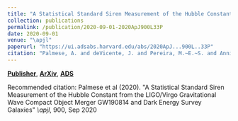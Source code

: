 ```yaml
---
title: "A Statistical Standard Siren Measurement of the Hubble Constant from the LIGO/Virgo Gravitational Wave Compact Object Merger GW190814 and Dark Energy Survey Galaxies"
collection: publications
permalink: /publication/2020-09-01-2020ApJ900L33P
date: 2020-09-01
venue: "\apjl"
paperurl: "https://ui.adsabs.harvard.edu/abs/2020ApJ...900L..33P"
citation: "Palmese, A. and deVicente, J. and Pereira, M.~E.~S. and Annis, J. and Hartley, W. and Herner, K. and Soares-Santos, M. and Crocce, M. and Huterer, D. and Maga~na Hernandez, I. and Garcia, A. and Garcia-Bellido, J. and Gschwend, J. and Holz, D.~E. and Kessler, R. and Lahav, O. and Morgan, R. and Nicolaou, C. and Conselice, C. and Foley, R.~J. and Gill, M.~S.~S. and Abbott, T.~M.~C. and Aguena, M. and Allam, S. and Avila, S. and Bechtol, K. and Bertin, E. and Bhargava, S. and Brooks, D. and Buckley-Geer, E. and Burke, D.~L. and Carrasco Kind, M. and Carretero, J. and Castander, F.~J. and Chang, C. and Costanzi, M. and da Costa, L.~N. and Davis, T.~M. and Desai, S. and Diehl, H.~T. and Doel, P. and Drlica-Wagner, A. and Estrada, J. and Everett, S. and Evrard, A.~E. and Fernandez, E. and Finley, D.~A. and Flaugher, B. and Fosalba, P. and Frieman, J. and Gaztanaga, E. and Gerdes, D.~W. and Gruen, D. and Gruendl, R.~A. and Gutierrez, G. and Hinton, S.~R. and Hollowood, D.~L. and Honscheid, K. and James, D.~J. and Kent, S. and Krause, E. and Kuehn, K. and Lin, H. and Maia, M.~A.~G. and March, M. and Marshall, J.~L. and Melchior, P. and Menanteau, F. and Miquel, R. and Ogando, R.~L.~C. and Paz-Chinch'on, F. and Plazas, A.~A. and Roodman, A. and Sako, M. and Sanchez, E. and Scarpine, V. and Schubnell, M. and Serrano, S. and Sevilla-Noarbe, I. and Smith, J. Allyn. and Smith, M. and Suchyta, E. and Tarle, G. and Troxel, M.~A. and Tucker, D.~L. and Walker, A.~R. and Wester, W. and Wilkinson, R.~D. and Zuntz, J. and DES Collaboration. &quot;A Statistical Standard Siren Measurement of the Hubble Constant from the LIGO/Virgo Gravitational Wave Compact Object Merger GW190814 and Dark Energy Survey Galaxies.&quot; <i>\apjl</i>, 900, Sep 2020"
---
```


[**Publisher**](http://doi.org/10.3847/2041-8213/abaeff), [**ArXiv**](https://arxiv.org/abs/2006.14961), [**ADS**](https://ui.adsabs.harvard.edu/abs/2020ApJ...900L..33P)

Recommended citation: Palmese et al (2020). "A Statistical Standard Siren Measurement of the Hubble Constant from the LIGO/Virgo Gravitational Wave Compact Object Merger GW190814 and Dark Energy Survey Galaxies" <i>\apjl</i>, 900, Sep 2020
